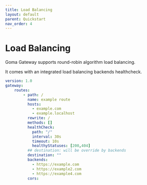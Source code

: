 ```yaml
---
title: Load Balancing
layout: default
parent: Quickstart
nav_order: 4
---
```



# Load Balancing

Goma Gateway supports round-robin algorithm load balancing.

It comes with an integrated load balancing backends healthcheck.

```yaml
version: 1.0
gateway:
    routes:
        - path: /
          name: example route
          hosts:
            - example.com
            - example.localhost
          rewrite: /
          methods: []
          healthCheck:
            path: "/"
            interval: 30s
            timeout: 10s
            healthyStatuses: [200,404]
          ## destination: will be override by backends
          destination: ""
          backends:
            - https://example.com
            - https://example2.com
            - https://example4.com
          cors:
```

